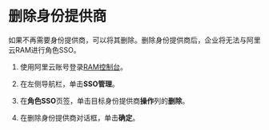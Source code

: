 # 删除身份提供商

如果不再需要身份提供商，可以将其删除。删除身份提供商后，企业将无法与阿里云RAM进行角色SSO。

1.  使用阿里云账号登录[RAM控制台](https://ram.console.aliyun.com/)。

2.  在左侧导航栏，单击**SSO管理**。

3.  在**角色SSO**页签，单击目标身份提供商**操作**列的**删除**。

4.  在删除身份提供商对话框，单击**确定**。


